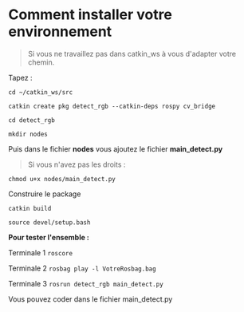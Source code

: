 # Comment installer votre environnement

> Si vous ne travaillez pas dans catkin_ws à vous d'adapter votre chemin.

Tapez :

`cd ~/catkin_ws/src`

`catkin create pkg detect_rgb --catkin-deps rospy cv_bridge`

`cd detect_rgb`

`mkdir nodes`

Puis dans le fichier **nodes** vous ajoutez le fichier **main_detect.py**

> Si vous n'avez pas les droits :

`chmod u+x nodes/main_detect.py`

Construire le package

`catkin build`

`source devel/setup.bash`

**Pour tester l'ensemble :**

Terminale 1 `roscore`

Terminale 2 `rosbag play -l VotreRosbag.bag`

Terminale 3 `rosrun detect_rgb main_detect.py`

Vous pouvez coder dans le fichier main_detect.py
